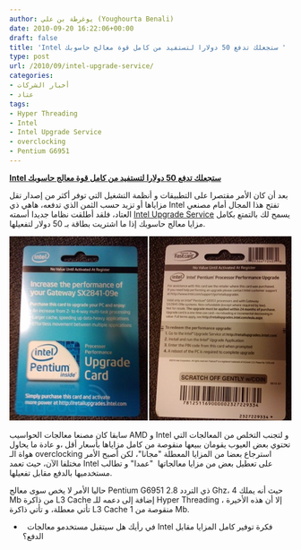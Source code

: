 ```yaml
---
author: يوغرطة بن علي (Youghourta Benali)
date: 2010-09-20 16:22:06+00:00
draft: false
title: 'Intel ستجعلك تدفع 50 دولارا لتستفيد من كامل قوة معالج حاسوبك '
type: post
url: /2010/09/intel-upgrade-service/
categories:
- أخبار الشركات
- عتاد
tags:
- Hyper Threading
- Intel
- Intel Upgrade Service
- overclocking
- Pentium G6951
---
```


**[Intel ستجعلك تدفع 50 دولارا لتستفيد من كامل قوة معالج حاسوبك](https://www.it-scoop.com/2010/09/intel-upgrade-service/)**


بعد أن كان الأمر مقتصرا على التطبيقات و أنظمة التشغيل التي توفر أكثر من إصدار تقل مزاياها أو تزيد حسب الثمن الذي تدفعه، هاهي ذي Intel تفتح هذا المجال أمام مصنعي العتاد، فلقد أطلقت نظاما جديدا أسمته [Intel Upgrade Service](http://www.intel.com/cd/channel/reseller/asmo-na/eng/404392.htm) يسمح لك بالتمتع بكامل مزايا معالج حاسوبك إذا ما اشتريت بطاقة بـ 50 دولار لتفعيلها.


[![](9-18-10-intel600.jpg)
](https://www.it-scoop.com/2010/09/intel-upgrade-service/)


سابقا كان مصنعا معالجات الحواسيب AMD و Intel و لتجنب التخلص من المعالجات التي تحتوي بعض العيوب يقومان ببيعها منقوصة من كامل مزاياها بأسعار أقل ،و عادة ما يحاول هواة الـ overclocking استرجاع بعضا من المزايا المعطلة "مجانا"، لكن أصبح الأمر مختلفا الآن، حيث تعمد Intel على تعطيل بعض من مزايا معالجاتها  "عمدا" و تطالب مستخدميها بالدفع مقابل تفعيلها.

حاليا الأمر لا يخص سوى معالج Pentium G6951 ذي التردد 2.8 Ghz، حيث أنه يملك 4 Mb من ذاكرة L3 Cache إضافة إلى دعمه للـ Hyper Threading ، إلا أن هذه الأخيرة تأتي معطلة، و تأتي ذاكرة L3 Cache منقوصة من 1 Mb.

-   في رأيك هل سيتقبل مستخدمو معالجات Intel فكرة توفير كامل المزايا مقابل الدفع؟
